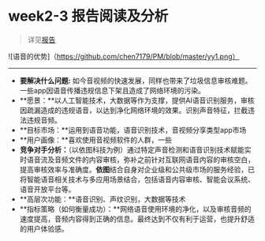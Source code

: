 # week2-3 报告阅读及分析
> 详见[报告](https://github.com/chen7179/PM/blob/master/18_2020%E5%B9%B4%E4%B8%AD%E5%9B%BD%E6%99%BA%E8%83%BD%E8%AF%AD%E9%9F%B3%E8%A1%8C%E4%B8%9A%E7%A0%94%E7%A9%B6%E6%8A%A5%E5%91%8A.pdf) 

![语音的优势]（https://github.com/chen7179/PM/blob/master/yy1.png）

---------

- **要解决什么问题:** 如今音视频的快速发展，同样也带来了垃圾信息审核难题。一些app因语音传播违规信息下架且造成了网络环境的污染。
- **愿景：**以人工智能技术，大数据等作为支撑，提供AI语音识别服务，审核因疏漏造成的违规语音，以达到净化网络环境的效果。识别声音特征，拦截违法违规音频。
- **目标市场：**运用到语音功能，语音识别技术，音视频分享类型app市场
- **用户画像：**喜欢使用音视频软件的人群，一些
- **竞争对手分析：**（以依图科技为例）通过特定声音检测和语音识别技术赋能实时语音流及音频文件的内容审核，弥补之前针对互联网语音内容的审核空白，提高审核效率与准确度。**依图**结合自身对企业级和公共级市场的服务经验，已将智能语音相关技术与多应用场景结合，包括语音内容审核、智能会议系统、语音开放平台等。
- **高层次功能：**语音识别、声纹识别，大数据等技术
- **指标策略（如何衡量成功）：**网络语音使用环境的净化，以及审核音频的速度提高，音频内容得到正确的信息。最终达到不仅有利于运营，也提升舒适的用户体验感。
